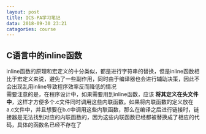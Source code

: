 ```yaml
---
layout: post
title: ICS-PA学习笔记
data: 2018-09-30 23:21
catagories: course
---
```


## C语言中的inline函数  
inline函数的原理和宏定义的十分类似，都是进行字符串的替换，但是inline函数相比于宏定义来说，避免了一些副作用，同时由于编译器也会进行辅助决策，因此不会出现乱用inline导致程序效率反而降低的情况  
需要注意的是，在程序设计中，如果需要用到inline函数，应该 **将其定义在头文件中**，这样才方便多个.c文件同时调用这些内联函数。如果将内联函数的定义放在a.c文件中，并且想要在b.c中调用这些内联函数，那么在编译之后进行链接时，链接器是无法找到对应的内联函数的，因为这些内联函数已经都被替换成了相应的代码，具体的函数名已经不存在了
